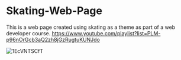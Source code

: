 # Skating-Web-Page
This is a web page created using skating as a theme as part of  a web developer course. 
https://www.youtube.com/playlist?list=PLM-p96nOrGcb3aQ2zh8jGzRugtuKUNJdo

![1EcVNTSCfT](https://user-images.githubusercontent.com/39066961/137360170-da322537-8406-4a40-ad7e-2430717e225d.png)
